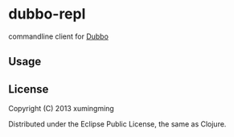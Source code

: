 # dubbo-repl

commandline client for [Dubbo](https://github.com/alibaba/dubbo)

## Usage



## License

Copyright (C) 2013 xumingming

Distributed under the Eclipse Public License, the same as Clojure.
